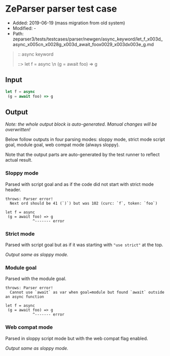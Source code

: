 # ZeParser parser test case

- Added: 2019-06-19 (mass migration from old system)
- Modified: -
- Path: zeparser3/tests/testcases/parser/newgen/async_keyword/let_f_x003d_async_x005cn_x0028g_x003d_await_foox0029_x003dx003e_g.md

> :: async keyword
>
> ::> let f = async \n (g = await foo) => g

## Input

`````js
let f = async 
 (g = await foo) => g
`````

## Output

_Note: the whole output block is auto-generated. Manual changes will be overwritten!_

Below follow outputs in four parsing modes: sloppy mode, strict mode script goal, module goal, web compat mode (always sloppy).

Note that the output parts are auto-generated by the test runner to reflect actual result.

### Sloppy mode

Parsed with script goal and as if the code did not start with strict mode header.

`````
throws: Parser error!
  Next ord should be 41 (`)`) but was 102 (curc: `f`, token: `foo`)

let f = async
 (g = await foo) => g
            ^------- error
`````

### Strict mode

Parsed with script goal but as if it was starting with `"use strict"` at the top.

_Output same as sloppy mode._

### Module goal

Parsed with the module goal.

`````
throws: Parser error!
  Cannot use `await` as var when goal=module but found `await` outside an async function

let f = async
 (g = await foo) => g
            ^------- error
`````


### Web compat mode

Parsed in sloppy script mode but with the web compat flag enabled.

_Output same as sloppy mode._
